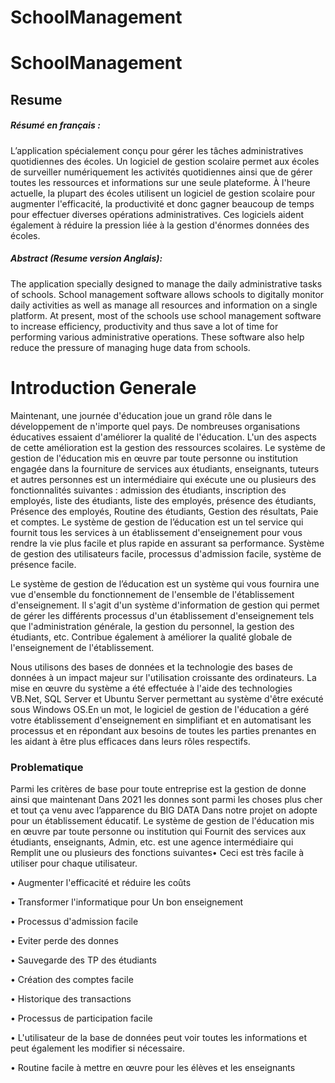 # SchoolManagement

# SchoolManagement
## Resume
##### Résumé en français :
L’application spécialement conçu pour gérer les tâches administratives quotidiennes des écoles. Un logiciel de gestion scolaire permet aux écoles de surveiller numériquement les activités quotidiennes ainsi que de gérer toutes les ressources et informations sur une seule plateforme. À l'heure actuelle, la plupart des écoles utilisent un logiciel de gestion scolaire pour augmenter l'efficacité, la productivité et donc gagner beaucoup de temps pour effectuer diverses opérations administratives. Ces logiciels aident également à réduire la pression liée à la gestion d'énormes données des écoles. 
##### Abstract (Resume version Anglais):
The application specially designed to manage the daily administrative tasks of schools. School management software allows schools to digitally monitor daily activities as well as manage all resources and information on a single platform. At present, most of the schools use school management software to increase efficiency, productivity and thus save a lot of time for performing various administrative operations. These software also help reduce the pressure of managing huge data from schools.


# Introduction Generale
Maintenant, une journée d'éducation joue un grand rôle dans le développement de n'importe quel pays. De nombreuses organisations éducatives essaient d'améliorer la qualité de l'éducation. L'un des aspects de cette amélioration est la gestion des ressources scolaires.
Le système de gestion de l'éducation mis en œuvre par toute personne ou institution engagée dans la fourniture de services aux étudiants, enseignants, tuteurs et autres personnes est un intermédiaire qui exécute une ou plusieurs des fonctionnalités suivantes : admission des étudiants, inscription des employés, liste des étudiants, liste des employés, présence des étudiants, Présence des employés, Routine des étudiants, Gestion des résultats, Paie et comptes.
Le système de gestion de l’éducation est un tel service qui fournit tous les services à un établissement d'enseignement pour vous rendre la vie plus facile et plus rapide en assurant sa performance. Système de gestion des utilisateurs facile, processus d'admission facile, système de présence facile.

Le système de gestion de l’éducation est un système qui vous fournira une vue d'ensemble du fonctionnement de l'ensemble de l'établissement d'enseignement. Il s'agit d'un système d'information de gestion qui permet de gérer les différents processus d'un établissement d'enseignement tels que l'administration générale, la gestion du personnel, la gestion des étudiants, etc. Contribue également à améliorer la qualité globale de l'enseignement de l'établissement.

Nous utilisons des bases de données et la technologie des bases de données à un impact majeur sur l'utilisation croissante des ordinateurs. La mise en œuvre du système a été effectuée à l'aide des technologies VB.Net, SQL Server et Ubuntu Server permettant au système d'être exécuté sous Windows OS.En un mot, le logiciel de gestion de l'éducation a géré votre établissement d'enseignement en simplifiant et en automatisant les processus et en répondant aux besoins de toutes les parties prenantes en les aidant à être plus efficaces dans leurs rôles respectifs.
### Problematique

Parmi les critères de base pour toute entreprise est la gestion de donne ainsi que maintenant 
Dans 2021 les donnes sont parmi les choses plus cher et tout ça venu avec l’apparence du 
BIG DATA
Dans notre projet on adopte pour un établissement éducatif.
Le système de gestion de l'éducation mis en œuvre par toute personne ou institution qui
Fournit des services aux étudiants, enseignants, Admin, etc. est une agence intermédiaire qui 
Remplit une ou plusieurs des fonctions suivantes• Ceci est très facile à utiliser pour chaque utilisateur. 

• Augmenter l'efficacité et réduire les coûts 

• Transformer l'informatique pour Un bon enseignement 

• Processus d'admission facile

• Eviter perde des donnes

• Sauvegarde des TP des étudiants

• Création des comptes facile

• Historique des transactions

• Processus de participation facile

• L'utilisateur de la base de données peut voir toutes les informations et peut également les modifier si nécessaire.

• Routine facile à mettre en œuvre pour les élèves et les enseignants 